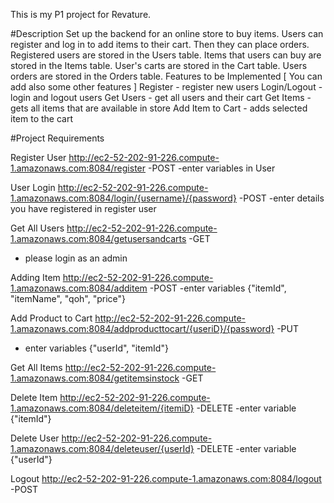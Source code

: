 This is my P1 project for Revature.

#Description
Set up the backend for an online store to buy items. Users can register and log in to add items to their cart. Then they can place orders. Registered users are stored in the Users table. Items that users can buy are stored in the Items table. User's carts are stored in the Cart table. Users orders are stored in the Orders table. Features to be Implemented [ You can add also some other features ] Register - register new users Login/Logout - login and logout users Get Users - get all users and their cart Get Items - gets all items that are available in store Add Item to Cart - adds selected item to the cart

#Project Requirements

Register User
http://ec2-52-202-91-226.compute-1.amazonaws.com:8084/register
-POST
-enter variables in User

User Login
http://ec2-52-202-91-226.compute-1.amazonaws.com:8084/login/{username}/{password}
-POST
-enter details you have registered in register user

Get All Users
http://ec2-52-202-91-226.compute-1.amazonaws.com:8084/getusersandcarts
-GET
- please login as an admin

Adding Item
http://ec2-52-202-91-226.compute-1.amazonaws.com:8084/additem
-POST
-enter variables {"itemId", "itemName", "qoh", "price"}

Add Product to Cart
http://ec2-52-202-91-226.compute-1.amazonaws.com:8084/addproducttocart/{useriD}/{password}
-PUT
- enter variables {"userId", "itemId"}

Get All Items
http://ec2-52-202-91-226.compute-1.amazonaws.com:8084/getitemsinstock
-GET

Delete Item
http://ec2-52-202-91-226.compute-1.amazonaws.com:8084/deleteitem/{itemiD}
-DELETE
-enter variable {"itemId"}

Delete User
http://ec2-52-202-91-226.compute-1.amazonaws.com:8084/deleteuser/{userId}
-DELETE
-enter variable {"userId"}

Logout
http://ec2-52-202-91-226.compute-1.amazonaws.com:8084/logout
-POST

